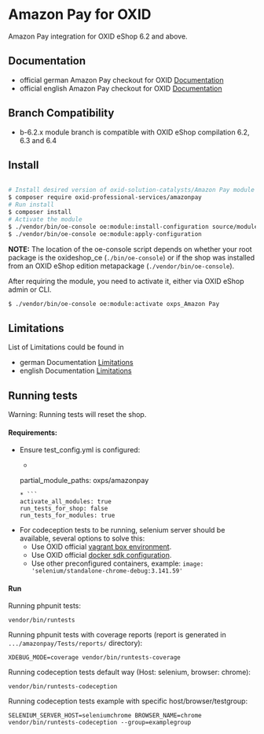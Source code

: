 # Amazon Pay for OXID

Amazon Pay integration for OXID eShop 6.2 and above.

## Documentation

* official german Amazon Pay checkout for OXID [Documentation](https://docs.oxid-esales.com/modules/amazon-pay/de/latest/)
* official english Amazon Pay checkout for OXID [Documentation](https://docs.oxid-esales.com/modules/amazon-pay/en/latest/)

## Branch Compatibility

* b-6.2.x module branch is compatible with OXID eShop compilation 6.2, 6.3 and 6.4

## Install

```bash

# Install desired version of oxid-solution-catalysts/Amazon Pay module
$ composer require oxid-professional-services/amazonpay
# Run install
$ composer install
# Activate the module
$ ./vendor/bin/oe-console oe:module:install-configuration source/modules/oxps/amazonpay
$ ./vendor/bin/oe-console oe:module:apply-configuration
```

**NOTE:** The location of the oe-console script depends on whether your root package
is the oxideshop_ce (```./bin/oe-console```) or if the shop was installed from
an OXID eShop edition metapackage (```./vendor/bin/oe-console```).

After requiring the module, you need to activate it, either via OXID eShop admin or CLI.

```bash
$ ./vendor/bin/oe-console oe:module:activate oxps_Amazon Pay
```

## Limitations

List of Limitations could be found in

* german Documentation [Limitations](https://docs.oxid-esales.com/modules/amazon-pay/de/latest/einfuehrung.html#wann-konnen-sie-amazon-pay-nicht-anbieten)
* english Documentation [Limitations](https://docs.oxid-esales.com/modules/amazon-pay/en/latest/einfuehrung.html#wann-konnen-sie-amazon-pay-nicht-anbieten)

## Running tests

Warning: Running tests will reset the shop.

#### Requirements:
* Ensure test_config.yml is configured:
    * ```
    partial_module_paths: oxps/amazonpay
    ```
    * ```
    activate_all_modules: true
    run_tests_for_shop: false
    run_tests_for_modules: true
    ```
* For codeception tests to be running, selenium server should be available, several options to solve this:
    * Use OXID official [vagrant box environment](https://github.com/OXID-eSales/oxvm_eshop).
    * Use OXID official [docker sdk configuration](https://github.com/OXID-eSales/docker-eshop-sdk).
    * Use other preconfigured containers, example: ``image: 'selenium/standalone-chrome-debug:3.141.59'``

#### Run

Running phpunit tests:
```
vendor/bin/runtests
```

Running phpunit tests with coverage reports (report is generated in ``.../amazonpay/Tests/reports/`` directory):
```
XDEBUG_MODE=coverage vendor/bin/runtests-coverage
```

Running codeception tests default way (Host: selenium, browser: chrome):
```
vendor/bin/runtests-codeception
```

Running codeception tests example with specific host/browser/testgroup:
```
SELENIUM_SERVER_HOST=seleniumchrome BROWSER_NAME=chrome vendor/bin/runtests-codeception --group=examplegroup
```